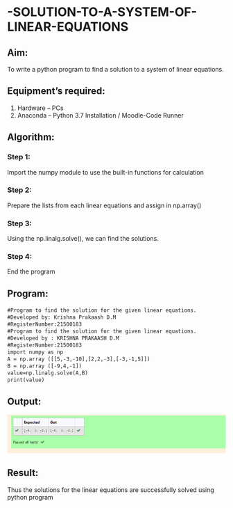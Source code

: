 # -SOLUTION-TO-A-SYSTEM-OF-LINEAR-EQUATIONS
## Aim:
To write a python program to find a solution to a system of linear equations.
## Equipment’s required:
1. 	Hardware – PCs
2. 	Anaconda – Python 3.7 Installation / Moodle-Code Runner
## Algorithm:
### Step 1: 
Import the numpy module to use the built-in functions for calculation
### Step 2: 
Prepare the lists from each linear equations and assign in np.array()
### Step 3: 
Using the np.linalg.solve(), we can find the solutions.
### Step 4: 
End the program
## Program:
```
#Program to find the solution for the given linear equations.
#Developed by: Krishna Prakaash D.M
#RegisterNumber:21500183
#Program to find the solution for the given linear equations.
#Developed by : KRISHNA PRAKAASH D.M
#RegisterNumber:21500183
import numpy as np
A = np.array ([[5,-3,-10],[2,2,-3],[-3,-1,5]]) 
B = np.array ([-9,4,-1])
value=np.linalg.solve(A,B)
print(value)

```
## Output:
![Output1](SSD2.png)
## Result: 
Thus the solutions for the linear equations are successfully solved using python program

